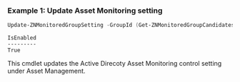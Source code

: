 ### Example 1: Update Asset Monitoring setting
```powershell
Update-ZNMonitoredGroupSetting -GroupId (Get-ZNMonitoredGroupCandidatesSetting -Search "All AD assets").Items.Id -IsEnabled
```

```output
IsEnabled
---------
True
```

This cmdlet updates the Active Direcoty Asset Monitoring control setting under Asset Management.

